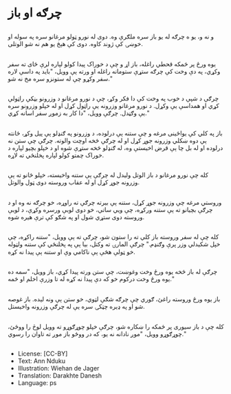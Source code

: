 # چرګه او باز

##
و نه و، یو ه چرګه له یو باز سره ملګرې وه. دوی له نورو ټولو مرغانو سره په سوله او خوښۍ کې ژوند کاوه. دوی کې هېڅ يو هم نه شو الوتلى.

##
یوه ورځ پر ځمکه قحطي راغله، باز اړ و چې د خوراک پیدا کولو لپاره لرې ځای ته سفر وکړي، په دې وخت کې چرګه ستړې ستومانه راغله او ورته ېې وویل، "باید په داسې لاره سفر وکړو چې له ستونزو سره مخ نه شو."

##
چرګې د شپې د خوب په وخت کې دا فکر وکړ، چې د نورو مرغانو د وزرونو بڼکې راټولې کړي او همداسې یې وکړل. د نورو مرغانو وزرونه یې راټول کړل او له خپلو وزرونو سره یې وګڼدل. چرګې وویل، "دا کار به زموږ سفر اسانه کړي."

##
باز په کلي کې یواځينی مرغه و چې ستنه ېې درلوده، د وزرونو په ګنډلو ېې پیل وکړ، ځانته ېې دوه ښکلي وزرونه جوړ کړل او له چرګې څخه اوچت والوته. چرګې چې ستن نه درلوده او له بل چا ېې قرض اخیستې وه، له ګنډلو څخه ستړې شوه او د خپلو بچیو لپاره د خوراک چمتو کولو لپاره پخلنځي ته لاړه.

##
کله چې نورو مرغانو د باز الوتل ولیدل له چرګې ېې ستنه واخیسته، خپلو ځانو ته ېې وزرونه جوړ کړل او له عقاب وروسته دوی ټول والوتل.

##
وروستي مرغه چې وزرونه جوړ کړل، ستنه ېې بیرته چرګې ته راوړه، خو چرګه نه وه او د چرګې بچیانو ته ېې ستنه ورکړه، چې ويي ساتي، خو دوی لوبې ورسره وکړې، د لوبې وروسته دوی ستړي شول او په شګو کې ترې هیره شوه.

##
کله چې له سفر وروسته باز کلي ته را ستون شو، چرګې ته ېې وویل، "ستنه راکړه، چې خپل شکیدلي وزر پرې وګنډم." چرګې المارۍ ته وکتل، بیا ېې په پخلنځي کې ستنه ولټوله خو ټولې هڅې ېې ناکامي وې او ستنه ېې پیدا نه کړه.

##
چرګې له باز څخه یوه ورځ وخت وغوښت، چې ستن ورته پیدا کړي، باز وویل، "سمه ده یوه ورځ وخت درکوم خو که دې پیدا نه کړه له تا وزرې اخلم او ځمه."

##
باز یوه ورځ وروسته راغئ، ګوري چې چرګه شګې لټوي، خو ستن ېې ونه لیده. باز غوصه شو او په ډيره چټکۍ سره یې له چرګې وزرونه واخیستل.

##
کله چې د باز سیوری پر ځمکه را ښکاره شو، چرګې خپلو چوړګوړو ته وویل لوڅ را ووځئ، چوړګوړو وویل، "موږ نادانه نه یو، که در ووځو باز موږ ته تاوان را رسوي."

##
* License: [CC-BY]
* Text: Ann Nduku
* Illustration: Wiehan de Jager
* Translation: Darakhte Danesh
* Language: ps
